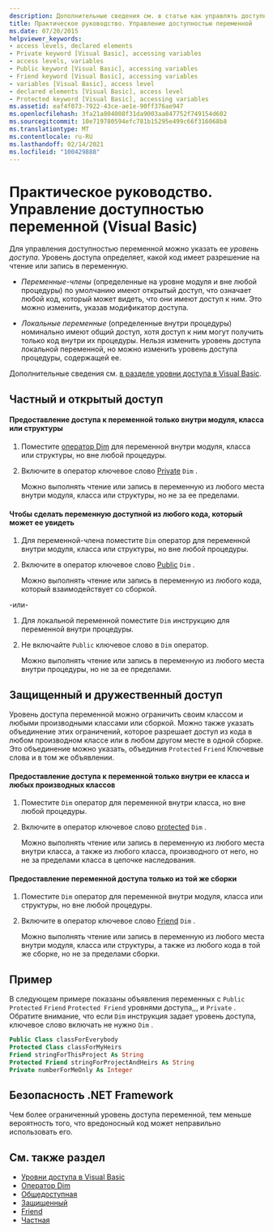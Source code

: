 ```yaml
---
description: Дополнительные сведения см. в статье как управлять доступностью переменной (Visual Basic).
title: Практическое руководство. Управление доступностью переменной
ms.date: 07/20/2015
helpviewer_keywords:
- access levels, declared elements
- Private keyword [Visual Basic], accessing variables
- access levels, variables
- Public keyword [Visual Basic], accessing variables
- Friend keyword [Visual Basic], accessing variables
- variables [Visual Basic], access level
- declared elements [Visual Basic], access level
- Protected keyword [Visual Basic], accessing variables
ms.assetid: eaf4f073-7922-43ce-ae1e-90ff376ae947
ms.openlocfilehash: 3fa21a804008f31da9003aa847752f749154d602
ms.sourcegitcommit: 10e719780594efc781b15295e499c66f316068b8
ms.translationtype: MT
ms.contentlocale: ru-RU
ms.lasthandoff: 02/14/2021
ms.locfileid: "100429888"
---
```

# <a name="how-to-control-the-availability-of-a-variable-visual-basic"></a>Практическое руководство. Управление доступностью переменной (Visual Basic)

Для управления доступностью переменной можно указать ее *уровень доступа*. Уровень доступа определяет, какой код имеет разрешение на чтение или запись в переменную.  
  
- *Переменные-члены* (определенные на уровне модуля и вне любой процедуры) по умолчанию имеют открытый доступ, что означает любой код, который может видеть, что они имеют доступ к ним. Это можно изменить, указав модификатор доступа.  
  
- *Локальные переменные* (определенные внутри процедуры) номинально имеют общий доступ, хотя доступ к ним могут получить только код внутри их процедуры. Нельзя изменить уровень доступа локальной переменной, но можно изменить уровень доступа процедуры, содержащей ее.  
  
 Дополнительные сведения см. [в разделе уровни доступа в Visual Basic](access-levels.md).  
  
## <a name="private-and-public-access"></a>Частный и открытый доступ  
  
#### <a name="to-make-a-variable-accessible-only-from-within-its-module-class-or-structure"></a>Предоставление доступа к переменной только внутри модуля, класса или структуры  
  
1. Поместите [оператор Dim](../../../language-reference/statements/dim-statement.md) для переменной внутри модуля, класса или структуры, но вне любой процедуры.  
  
2. Включите в оператор ключевое слово [Private](../../../language-reference/modifiers/private.md) `Dim` .  
  
     Можно выполнять чтение или запись в переменную из любого места внутри модуля, класса или структуры, но не за ее пределами.  
  
#### <a name="to-make-a-variable-accessible-from-any-code-that-can-see-it"></a>Чтобы сделать переменную доступной из любого кода, который может ее увидеть  
  
1. Для переменной-члена поместите `Dim` оператор для переменной внутри модуля, класса или структуры, но вне любой процедуры.  
  
2. Включите в оператор ключевое слово [Public](../../../language-reference/modifiers/public.md) `Dim` .  
  
     Можно выполнять чтение или запись в переменную из любого кода, который взаимодействует со сборкой.  
  
 -или-  
  
1. Для локальной переменной поместите `Dim` инструкцию для переменной внутри процедуры.  
  
2. Не включайте `Public` ключевое слово в `Dim` оператор.  
  
     Можно выполнять чтение или запись в переменную из любого места внутри процедуры, но не за ее пределами.  
  
## <a name="protected-and-friend-access"></a>Защищенный и дружественный доступ  

 Уровень доступа переменной можно ограничить своим классом и любыми производными классами или сборкой. Можно также указать объединение этих ограничений, которое разрешает доступ из кода в любом производном классе или в любом другом месте в одной сборке. Это объединение можно указать, объединив `Protected` `Friend` Ключевые слова и в том же объявлении.  
  
#### <a name="to-make-a-variable-accessible-only-from-within-its-class-and-any-derived-classes"></a>Предоставление доступа к переменной только внутри ее класса и любых производных классов  
  
1. Поместите `Dim` оператор для переменной внутри класса, но вне любой процедуры.  
  
2. Включите в оператор ключевое слово [protected](../../../language-reference/modifiers/protected.md) `Dim` .  
  
     Можно выполнять чтение или запись в переменную из любого места внутри класса, а также из любого класса, производного от него, но не за пределами класса в цепочке наследования.  
  
#### <a name="to-make-a-variable-accessible-only-from-within-the-same-assembly"></a>Предоставление переменной доступа только из той же сборки  
  
1. Поместите `Dim` оператор для переменной внутри модуля, класса или структуры, но вне любой процедуры.  
  
2. Включите в оператор ключевое слово [Friend](../../../language-reference/modifiers/friend.md) `Dim` .  
  
     Можно выполнять чтение или запись в переменную из любого места внутри модуля, класса или структуры, а также из любого кода в той же сборке, но не за пределами сборки.  
  
## <a name="example"></a>Пример  

 В следующем примере показаны объявления переменных с `Public` `Protected` `Friend` `Protected Friend` уровнями доступа,,, и `Private` . Обратите внимание, что если `Dim` инструкция задает уровень доступа, ключевое слово включать не нужно `Dim` .  
  
```vb  
Public Class classForEverybody  
Protected Class classForMyHeirs  
Friend stringForThisProject As String  
Protected Friend stringForProjectAndHeirs As String  
Private numberForMeOnly As Integer  
```  
  
## <a name="net-framework-security"></a>Безопасность .NET Framework  

 Чем более ограниченный уровень доступа переменной, тем меньше вероятность того, что вредоносный код может неправильно использовать его.  
  
## <a name="see-also"></a>См. также раздел

- [Уровни доступа в Visual Basic](access-levels.md)
- [Оператор Dim](../../../language-reference/statements/dim-statement.md)
- [Общедоступная](../../../language-reference/modifiers/public.md)
- [Защищенный](../../../language-reference/modifiers/protected.md)
- [Friend](../../../language-reference/modifiers/friend.md)
- [Частная](../../../language-reference/modifiers/private.md)
